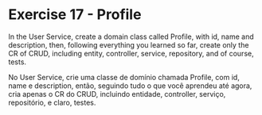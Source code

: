 # Exercise 17 - Profile 

In the User Service, create a domain class called Profile, with id, name and description, then, following everything you learned so far,
create only the CR of CRUD, including entity, controller, service, repository, and of course, tests.

No User Service, crie uma classe de domínio chamada Profile, com id, name e description, então, seguindo tudo o que você aprendeu até agora,
cria apenas o CR do CRUD, incluindo entidade, controller, serviço, repositório, e claro, testes.
